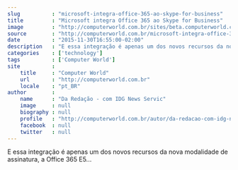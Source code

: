 ```yaml
---
slug          : "microsoft-integra-office-365-ao-skype-for-business"
title         : "Microsoft integra Office 365 ao Skype for Business"
image         : "http://computerworld.com.br/sites/beta.computerworld.com.br/files/news_articles/office_365_path-100413899-primary.idge_.jpg"
source        : "http://computerworld.com.br/microsoft-integra-office-365-ao-skype-business"
date          : "2015-11-30T16:55:00-02:00"
description   : "E essa integração é apenas um dos novos recursos da nova modalidade de assinatura, a Office 365 E5..."
categories    : ['technology']
tags          : ['Computer World']
site          :
    title     : "Computer World"
    url       : "http://computerworld.com.br"
    locale    : "pt_BR"
author        :
    name      : "Da Redação - com IDG News Servic"
    image     : null
    biography : null
    profile   : "http://computerworld.com.br/autor/da-redacao-com-idg-news-service"
    facebook  : null
    twitter   : null
---
```


E essa integração é apenas um dos novos recursos da nova modalidade de assinatura, a Office 365 E5...
